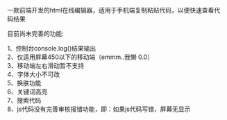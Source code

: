 一款前端开发的html在线编辑器，适用于手机端复制粘贴代码，以便快速查看代码结果

目前尚未完善的功能:

1、控制台console.log()结果输出<br />
2、仅适用屏幕450以下的移动端（emmm..我懒 0.0）<br />
3、移动端左右滑动暂不支持<br />
4、字体大小不可改<br />
5、换肤功能<br />
6、关键词高亮<br />
7、搜索代码<br />
8、js代码没有完善审核报错功能，即：如果js代码写错，屏幕无显示<br />

